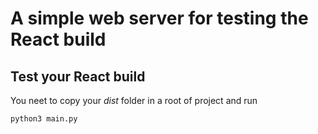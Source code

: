 # A simple web server for testing the React build

## Test your React build

You neet to copy your *dist* folder in a root of project and run 

```bash
python3 main.py
```
